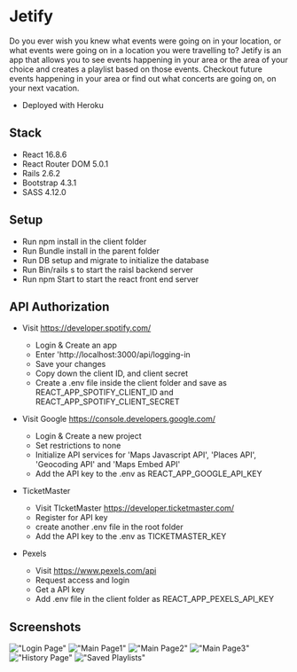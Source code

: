 # Jetify

Do you ever wish you knew what events were going on in your location, or what events were going on in a location you were travelling to?
Jetify is an app that allows you to see events happening in your area or the area of your choice and creates a playlist based on those events. Checkout future events happening in your area or find out what concerts are going on, on your next vacation.

* Deployed with Heroku

## Stack
* React 16.8.6
* React Router DOM 5.0.1
* Rails 2.6.2
* Bootstrap 4.3.1
* SASS 4.12.0

## Setup
* Run npm install in the client folder
* Run Bundle install in the parent folder
* Run DB setup and migrate to initialize the database
* Run Bin/rails s to start the raisl backend server
* Run npm Start to start the react front end server

## API Authorization
* Visit https://developer.spotify.com/
  - Login & Create an app
  - Enter 'http://localhost:3000/api/logging-in
  - Save your changes
  - Copy down the client ID, and client secret
  - Create a .env file inside the client folder and save as REACT_APP_SPOTIFY_CLIENT_ID and REACT_APP_SPOTIFY_CLIENT_SECRET

* Visit Google https://console.developers.google.com/
  - Login & Create a new project
  - Set restrictions to none
  - Initialize API services for 'Maps Javascript API', 'Places API', 'Geocoding API' and 'Maps Embed API'
  - Add the API key to the .env as REACT_APP_GOOGLE_API_KEY

* TicketMaster
  - Visit TIcketMaster https://developer.ticketmaster.com/
  - Register for API key
  - create another .env file in the root folder
  - Add the API key to the .env as TICKETMASTER_KEY


* Pexels
  - Visit https://www.pexels.com/api
  - Request access and login
  - Get a API key
  - Add .env file in the client folder as REACT_APP_PEXELS_API_KEY




## Screenshots

!["Login Page"](https://github.com/shadeying/Jetify/blob/master/client/public/screenshots/LoginPage.png)
!["Main Page1"](https://github.com/shadeying/Jetify/blob/master/client/public/screenshots/MainPage1.png)
!["Main Page2"](https://github.com/shadeying/Jetify/blob/master/client/public/screenshots/MainPage2.png)
!["Main Page3"](https://github.com/shadeying/Jetify/blob/master/client/public/screenshots/MainPage3.png)
!["History Page"](https://github.com/shadeying/Jetify/blob/master/client/public/screenshots/HistoryPage.png)
!["Saved Playlists"](https://github.com/shadeying/Jetify/blob/master/client/public/screenshots/HistoryPagePlaylists.png)



